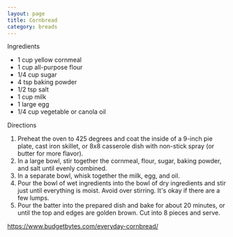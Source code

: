 ```yaml
---
layout: page
title: Cornbread
category: breads
---
```


Ingredients
  * 1 cup yellow cornmeal
  * 1 cup all-purpose flour
  * 1/4 cup sugar
  * 4 tsp baking powder
  * 1/2 tsp salt
  * 1 cup milk
  * 1 large egg
  * 1/4 cup vegetable or canola oil

Directions
  1. Preheat the oven to 425 degrees and coat the inside of a 9-inch pie plate, cast iron skillet, or 8x8 casserole dish with non-stick spray (or butter for more flavor).
  2. In a large bowl, stir together the cornmeal, flour, sugar, baking powder, and salt until evenly combined.
  3. In a separate bowl, whisk together the milk, egg, and oil.
  4. Pour the bowl of wet ingredients into the bowl of dry ingredients and stir just until everything is moist. Avoid over stirring. It's okay if there are a few lumps.
  5. Pour the batter into the prepared dish and bake for about 20 minutes, or until the top and edges are golden brown. Cut into 8 pieces and serve.

<https://www.budgetbytes.com/everyday-cornbread/>